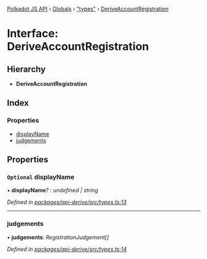 [Polkadot JS API](../README.md) › [Globals](../globals.md) › ["types"](../modules/_types_.md) › [DeriveAccountRegistration](_types_.deriveaccountregistration.md)

# Interface: DeriveAccountRegistration

## Hierarchy

* **DeriveAccountRegistration**

## Index

### Properties

* [displayName](_types_.deriveaccountregistration.md#optional-displayname)
* [judgements](_types_.deriveaccountregistration.md#judgements)

## Properties

### `Optional` displayName

• **displayName**? : *undefined | string*

*Defined in [packages/api-derive/src/types.ts:13](https://github.com/polkadot-js/api/blob/ddd5eab7f/packages/api-derive/src/types.ts#L13)*

___

###  judgements

• **judgements**: *RegistrationJudgement[]*

*Defined in [packages/api-derive/src/types.ts:14](https://github.com/polkadot-js/api/blob/ddd5eab7f/packages/api-derive/src/types.ts#L14)*
